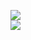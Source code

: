 [![](https://img.shields.io/badge/Made%20With-Github%20Spray-lightgrey.svg?style=for-the-badge&logo=github)](https://github.com/Annihil/github-spray#8432)  
[![](https://i.imgur.com/2DrTn0Z.gif)](https://github.com/Annihil/github-spray)